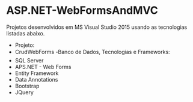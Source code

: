 # ASP.NET-WebFormsAndMVC
Projetos desenvolvidos em MS Visual Studio 2015 usando as tecnologias listadas abaixo.

 - Projeto: 
  - CrudWebForms
 -Banco de Dados, Tecnologias e Frameworks:
  - SQL Server
  - APS.NET - Web Forms
  - Entity Framework
  - Data Annotations
  - Bootstrap
  - JQuery
